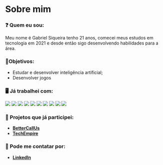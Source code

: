 # Sobre mim
### :question: Quem eu sou:
Meu nome é Gabriel Siqueira tenho 21 anos, comecei meus estudos em tecnologia em 2021 e desde então sigo desenvolvendo habilidades para a área.

### :pushpin:Objetivos:
- Estudar e desenvolver inteligência artificial;
- Desenvolver jogos

### :desktop_computer: Já trabalhei com:
![](https://img.shields.io/badge/Python-FFD43B?style=for-the-badge&logo=python&logoColor=blue)
![](https://img.shields.io/badge/TypeScript-007ACC?style=for-the-badge&logo=typescript&logoColor=white)
![](https://img.shields.io/badge/JavaScript-323330?style=for-the-badge&logo=javascript&logoColor=F7DF1E)
![](https://img.shields.io/badge/HTML5-E34F26?style=for-the-badge&logo=html5&logoColor=white)
![](https://img.shields.io/badge/CSS3-1572B6?style=for-the-badge&logo=css3&logoColor=white)
![](https://img.shields.io/badge/Flask-000000?style=for-the-badge&logo=flask&logoColor=white)
![](https://img.shields.io/badge/React-20232A?style=for-the-badge&logo=react&logoColor=61DAFB)
![](https://img.shields.io/badge/MySQL-005C84?style=for-the-badge&logo=mysql&logoColor=white)
![](https://img.shields.io/badge/GitHub-100000?style=for-the-badge&logo=github&logoColor=white)
![](https://img.shields.io/badge/GIT-E44C30?style=for-the-badge&logo=git&logoColor=white)

### :busts_in_silhouette: Projetos que já participei:
- **[BetterCallUs](https://github.com/BananaaScript/BetterCallUs/blob/main/README.md)**
- **[TechEmpire](https://github.com/APIEquipe/EquipeTechEmpireAPI/blob/main/README.md)**

### :iphone: Pode me contatar por:
- **[LinkedIn](https://www.linkedin.com/in/gabriel-siqueira-54b535279/)**
